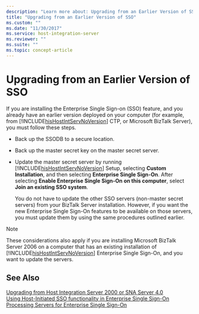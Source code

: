 ```yaml
---
description: "Learn more about: Upgrading from an Earlier Version of SSO"
title: "Upgrading from an Earlier Version of SSO"
ms.custom: ""
ms.date: "11/30/2017"
ms.service: host-integration-server
ms.reviewer: ""
ms.suite: ""
ms.topic: concept-article
---
```

# Upgrading from an Earlier Version of SSO
If you are installing the Enterprise Single Sign-on (SSO) feature, and you already have an earlier version deployed on your computer (for example, from [!INCLUDE[hisHostIntServNoVersion](../includes/hishostintservnoversion-md.md)] CTP, or Microsoft BizTalk Server), you must follow these steps.  
  
- Back up the SSODB to a secure location.  
  
- Back up the master secret key on the master secret server.  
  
- Update the master secret server by running [!INCLUDE[hisHostIntServNoVersion](../includes/hishostintservnoversion-md.md)] Setup, selecting **Custom Installation**, and then selecting **Enterprise Single Sign-On**. After selecting **Enable Enterprise Single Sign-On on this computer**, select **Join an existing SSO system**.  
  
  You do not have to update the other SSO servers (non-master secret servers) from your BizTalk Server installation. However, if you want the new Enterprise Single Sign-On features to be available on those servers, you must update them by using the same procedures outlined earlier.  
  
> [!NOTE]
>  These considerations also apply if you are installing Microsoft BizTalk Server 2006 on a computer that has an existing installation of [!INCLUDE[hisHostIntServNoVersion](../includes/hishostintservnoversion-md.md)] Enterprise Single Sign-On, and you want to update the servers.  
  
## See Also  
 [Upgrading from Host Integration Server 2000 or SNA Server 4.0](../esso/upgrading-from-host-integration-server-2000-or-sna-server-4-0.md)   
 [Using Host-Initiated SSO functionality in Enterprise Single Sign-On](../esso/using-host-initiated-sso-functionality-in-enterprise-single-sign-on.md)   
 [Processing Servers for Enterprise Single Sign-On](../esso/processing-servers-for-enterprise-single-sign-on.md)
